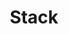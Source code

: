 ---
layout: home

title: Stack
titleTemplate: Card-style Hugo theme designed for bloggers

hero:
  name: Stack
  text: Card-style theme designed for bloggers
  image:
    src: /logo.png
    alt: Stack
  actions:
    - theme: brand
      text: Get Started
      link: /guide/getting-started
    - theme: alt
      text: View Demo
      link: https://demo.stack.jimmycai.com
    - theme: alt
      text: View on GitHub
      link: https://github.com/CaiJimmy/hugo-theme-stack

features:
  - title: No CSS and JavaScript framework
    details: Keep your site lightweight and fast. All the styles are written in SCSS and the scripts are written in vanilla JavaScript.
    icon: ⚡️
  - title: Dark mode
    details: Dark mode is supported by default. It will be automatically enabled when the system is in dark mode.
    icon: 🌙
  - title: Multilingual mode and RTL support
    details: Support for multiple languages and right-to-left languages out of the box. No need to worry about i18n.
    icon: 🌐
  - title: A set of useful features
    details: Table of contents, local search, code highlighting, image zooming, and more.
    icon: 🧰
---